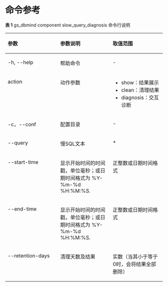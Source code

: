 # 命令参考

**表 1**  gs\_dbmind component slow\_query\_diagnosis 命令行说明

<a name="table99309405415"></a>
<table><thead align="left"><tr id="row1693034011419"><th class="cellrowborder" valign="top" width="33.33333333333333%" id="mcps1.2.4.1.1"><p id="p893012401447"><a name="p893012401447"></a><a name="p893012401447"></a>参数</p>
</th>
<th class="cellrowborder" valign="top" width="33.33333333333333%" id="mcps1.2.4.1.2"><p id="p129305403416"><a name="p129305403416"></a><a name="p129305403416"></a>参数说明</p>
</th>
<th class="cellrowborder" valign="top" width="33.33333333333333%" id="mcps1.2.4.1.3"><p id="p693018405410"><a name="p693018405410"></a><a name="p693018405410"></a>取值范围</p>
</th>
</tr>
</thead>
<tbody><tr id="row5930174015412"><td class="cellrowborder" valign="top" width="33.33333333333333%" headers="mcps1.2.4.1.1 "><p id="p149307406411"><a name="p149307406411"></a><a name="p149307406411"></a>-h, --help</p>
</td>
<td class="cellrowborder" valign="top" width="33.33333333333333%" headers="mcps1.2.4.1.2 "><p id="p179309401845"><a name="p179309401845"></a><a name="p179309401845"></a>帮助命令</p>
</td>
<td class="cellrowborder" valign="top" width="33.33333333333333%" headers="mcps1.2.4.1.3 "><p id="p39301240440"><a name="p39301240440"></a><a name="p39301240440"></a>-</p>
</td>
</tr>
<tr id="row12300134621117"><td class="cellrowborder" valign="top" width="33.33333333333333%" headers="mcps1.2.4.1.1 "><p id="p87747524110"><a name="p87747524110"></a><a name="p87747524110"></a>action</p>
</td>
<td class="cellrowborder" valign="top" width="33.33333333333333%" headers="mcps1.2.4.1.2 "><p id="p14426194115176"><a name="p14426194115176"></a><a name="p14426194115176"></a>动作参数</p>
</td>
<td class="cellrowborder" valign="top" width="33.33333333333333%" headers="mcps1.2.4.1.3 "><a name="ul64313256257"></a><a name="ul64313256257"></a><ul id="ul64313256257"><li>show：结果展示</li><li>clean：清理结果</li><li>diagnosis：交互诊断</li></ul>
</td>
</tr>
<tr id="row11910554101219"><td class="cellrowborder" valign="top" width="33.33333333333333%" headers="mcps1.2.4.1.1 "><p id="p1133111208135"><a name="p1133111208135"></a><a name="p1133111208135"></a>-c，--conf</p>
</td>
<td class="cellrowborder" valign="top" width="33.33333333333333%" headers="mcps1.2.4.1.2 "><p id="p18143163410134"><a name="p18143163410134"></a><a name="p18143163410134"></a>配置目录</p>
</td>
<td class="cellrowborder" valign="top" width="33.33333333333333%" headers="mcps1.2.4.1.3 "><p id="p1616065113189"><a name="p1616065113189"></a><a name="p1616065113189"></a>-</p>
</td>
</tr>
<tr id="row1293018401245"><td class="cellrowborder" valign="top" width="33.33333333333333%" headers="mcps1.2.4.1.1 "><p id="p5441135310139"><a name="p5441135310139"></a><a name="p5441135310139"></a>--query</p>
</td>
<td class="cellrowborder" valign="top" width="33.33333333333333%" headers="mcps1.2.4.1.2 "><p id="p159301401846"><a name="p159301401846"></a><a name="p159301401846"></a>慢SQL文本</p>
</td>
<td class="cellrowborder" valign="top" width="33.33333333333333%" headers="mcps1.2.4.1.3 "><p id="p2620105261812"><a name="p2620105261812"></a><a name="p2620105261812"></a>*</p>
</td>
</tr>
<tr id="row45291529201416"><td class="cellrowborder" valign="top" width="33.33333333333333%" headers="mcps1.2.4.1.1 "><p id="p192811539157"><a name="p192811539157"></a><a name="p192811539157"></a>--start-time</p>
</td>
<td class="cellrowborder" valign="top" width="33.33333333333333%" headers="mcps1.2.4.1.2 "><p id="p1544145713182"><a name="p1544145713182"></a><a name="p1544145713182"></a>显示开始时间的时间戳，单位毫秒；或日期时间格式为 %Y-%m-%d %H:%M:%S.</p>
</td>
<td class="cellrowborder" valign="top" width="33.33333333333333%" headers="mcps1.2.4.1.3 "><p id="p1095712011916"><a name="p1095712011916"></a><a name="p1095712011916"></a>正整数或日期时间格式</p>
</td>
</tr>
<tr id="row81421205167"><td class="cellrowborder" valign="top" width="33.33333333333333%" headers="mcps1.2.4.1.1 "><p id="p1114219081616"><a name="p1114219081616"></a><a name="p1114219081616"></a>--end-time</p>
</td>
<td class="cellrowborder" valign="top" width="33.33333333333333%" headers="mcps1.2.4.1.2 "><p id="p32119591900"><a name="p32119591900"></a><a name="p32119591900"></a>显示开始时间的时间戳，单位毫秒；或日期时间格式为 %Y-%m-%d %H:%M:%S.</p>
</td>
<td class="cellrowborder" valign="top" width="33.33333333333333%" headers="mcps1.2.4.1.3 "><p id="p4217596010"><a name="p4217596010"></a><a name="p4217596010"></a>正整数或日期时间格式</p>
</td>
</tr>
<tr id="row8930340846"><td class="cellrowborder" valign="top" width="33.33333333333333%" headers="mcps1.2.4.1.1 "><p id="p9930640443"><a name="p9930640443"></a><a name="p9930640443"></a>--retention-days</p>
</td>
<td class="cellrowborder" valign="top" width="33.33333333333333%" headers="mcps1.2.4.1.2 "><p id="p7930154013410"><a name="p7930154013410"></a><a name="p7930154013410"></a>清理天数及结果</p>
</td>
<td class="cellrowborder" valign="top" width="33.33333333333333%" headers="mcps1.2.4.1.3 "><p id="p1595617014197"><a name="p1595617014197"></a><a name="p1595617014197"></a>实数（当其小于等于0时，会将结果全部删除）</p>
</td>
</tr>
</tbody>
</table>

